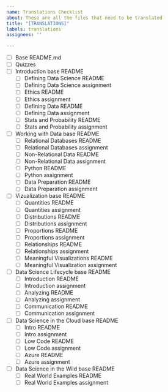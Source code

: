```yaml
---
name: Translations Checklist
about: These are all the files that need to be translated
title: "[TRANSLATIONS]"
labels: translations
assignees: ''

---
```


- [ ] Base README.md
- [ ] Quizzes
- [ ] Introduction base README
   - [ ] Defining Data Science README
   - [ ] Defining Data Science assignment
   - [ ] Ethics README
   - [ ] Ethics assignment
   - [ ] Defining Data README
   - [ ] Defining Data assignment
   - [ ] Stats and Probability README
   - [ ] Stats and Probability assignment
- [ ] Working with Data base README
   - [ ] Relational Databases README
   - [ ] Relational Databases assignment
   - [ ] Non-Relational Data README
   - [ ] Non-Relational Data assignment
   - [ ] Python README
   - [ ] Python assignment
   - [ ] Data Preparation README
   - [ ] Data Preparation assignment
- [ ] Vizualization base README
   - [ ] Quantities README
   - [ ] Quantities assignment
   - [ ] Distributions README
   - [ ] Distributions assignment
   - [ ] Proportions README
   - [ ] Proportions assignment
   - [ ] Relationships README
   - [ ] Relationships assignment
   - [ ] Meaningful Visualizations README
   - [ ] Meaningful Visualization assignment
- [ ] Data Science Lifecycle base README
   - [ ] Introduction README
   - [ ] Introduction assignment
   - [ ] Analyzing README
   - [ ] Analyzing assignment
   - [ ] Communication README
   - [ ] Communication assignment
- [ ] Data Science in the Cloud base README
   - [ ] Intro README
   - [ ] Intro assignment
   - [ ] Low Code README
   - [ ] Low Code  assignment
   - [ ] Azure README
   - [ ] Azure  assignment
- [ ] Data Science in the Wild base README
   - [ ] Real World Examples README
   - [ ] Real World Examples assignment
